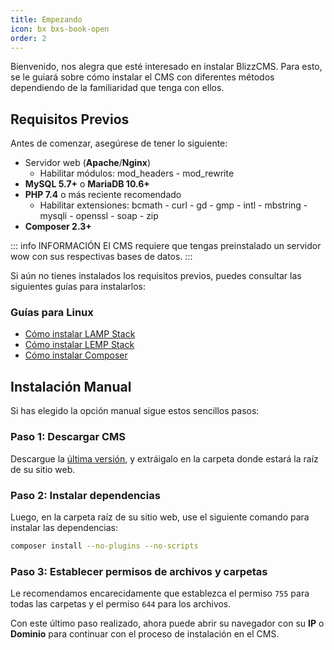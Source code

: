 ```yaml
---
title: Empezando
icon: bx bxs-book-open
order: 2
---
```


Bienvenido, nos alegra que esté interesado en instalar BlizzCMS. Para esto, se le guiará sobre cómo instalar el CMS con diferentes métodos dependiendo de la familiaridad que tenga con ellos.

## Requisitos Previos

Antes de comenzar, asegúrese de tener lo siguiente:

- Servidor web (**Apache**/**Nginx**)
    - Habilitar módulos: mod_headers - mod_rewrite
- **MySQL 5.7+** o **MariaDB 10.6+**
- **PHP 7.4** o más reciente recomendado
    - Habilitar extensiones: bcmath - curl - gd - gmp - intl - mbstring - mysqli - openssl - soap - zip
- **Composer 2.3+**

::: info INFORMACIÓN
El CMS requiere que tengas preinstalado un servidor wow con sus respectivas bases de datos.
:::

Si aún no tienes instalados los requisitos previos, puedes consultar las siguientes guías para instalarlos:

### Guías para Linux

- [Cómo instalar LAMP Stack](../blizzcms/guides/linux/lamp-stack.md)
- [Cómo instalar LEMP Stack](../blizzcms/guides/linux/lemp-stack.md)
- [Cómo instalar Composer](../blizzcms/guides/linux/composer.md)

## Instalación Manual

Si has elegido la opción manual sigue estos sencillos pasos:

### Paso 1: Descargar CMS

Descargue la [última versión](https://github.com/WoW-CMS/BlizzCMS/releases), y extráigalo en la carpeta donde estará la raíz de su sitio web.

### Paso 2: Instalar dependencias

Luego, en la carpeta raíz de su sitio web, use el siguiente comando para instalar las dependencias:

```bash
composer install --no-plugins --no-scripts
```

### Paso 3: Establecer permisos de archivos y carpetas

Le recomendamos encarecidamente que establezca el permiso `755` para todas las carpetas y el permiso `644` para los archivos.

Con este último paso realizado, ahora puede abrir su navegador con su **IP** o **Dominio** para continuar con el proceso de instalación en el CMS.
